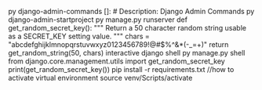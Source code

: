 py django-admin-commands []: # Description: Django Admin Commands
py django-admin-startproject 
py manage.py runserver
def get_random_secret_key():
    """
    Return a 50 character random string usable as a SECRET_KEY setting value.
    """
    chars = "abcdefghijklmnopqrstuvwxyz0123456789!@#$%^&*(-_=+)"
    return get_random_string(50, chars)
 interactive django shell
py manage.py shell
from django.core.management.utils import get_random_secret_key
print(get_random_secret_key())
pip install -r requirements.txt
//how to activate virtual environment
source venv/Scripts/activate